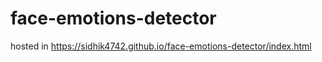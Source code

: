 # face-emotions-detector

hosted in  https://sidhik4742.github.io/face-emotions-detector/index.html
